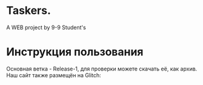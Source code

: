 # Taskers.
A WEB project by 9-9 Student's

# Инструкция пользования
Основная ветка - Release-1, для проверки можете скачать её, как архив. Наш сайт также размещён на Glitch: 
